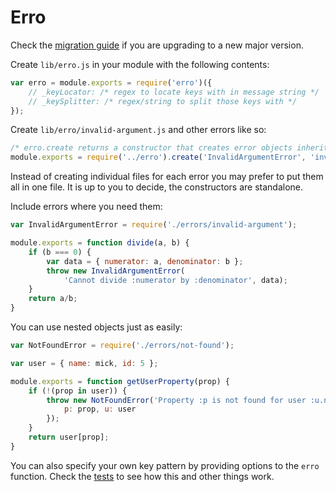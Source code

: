 Erro
====

Check the [migration guide](https://github.com/mickvangelderen/erro/blob/master/migration.md) if you are upgrading to a new major version. 

Create `lib/erro.js` in your module with the following contents:

```js
var erro = module.exports = require('erro')({
    // _keyLocator: /* regex to locate keys with in message string */
    // _keySplitter: /* regex/string to split those keys with */
});
```

Create `lib/erro/invalid-argument.js` and other errors like so:

```js
/* erro.create returns a constructor that creates error objects inheriting from Error with the given name and key. Here we attach those functions to the er object but you can do whatever you want with them. */
module.exports = require('../erro').create('InvalidArgumentError', 'invalid-argument');
```

Instead of creating individual files for each error you may prefer to put them all in one file. It is up to you to decide, the constructors are standalone. 

Include errors where you need them:

```js
var InvalidArgumentError = require('./errors/invalid-argument');

module.exports = function divide(a, b) {
    if (b === 0) {
        var data = { numerator: a, denominator: b };
        throw new InvalidArgumentError(
            'Cannot divide :numerator by :denominator', data);
    }
    return a/b;
}
```

You can use nested objects just as easily:

```js
var NotFoundError = require('./errors/not-found');

var user = { name: mick, id: 5 };

module.exports = function getUserProperty(prop) {
    if (!(prop in user)) {
        throw new NotFoundError('Property :p is not found for user :u.name', {
            p: prop, u: user
        });
    }
    return user[prop];
}
```

You can also specify your own key pattern by providing options to the `erro` function. Check the [tests](https://github.com/mickvangelderen/erro/blob/master/test/erro-test.js) to see how this and other things work. 
